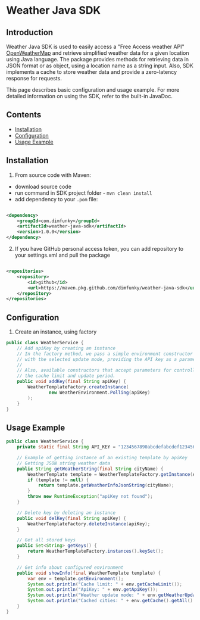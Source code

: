 # Weather Java SDK

## Introduction

Weather Java SDK is used to easily access a "Free Access weather API" <a href="https://openweathermap.org">
OpenWeatherMap</a> and retrieve simplified weather data for a given location using Java language.
The package provides methods for retrieving data in JSON format or as object, using a location name as a string input.
Also, SDK implements a cache to store weather data and provide a zero-latency response for requests.
<p>
This page describes basic configuration and usage example. For more detailed information on using the SDK, refer to the
built-in JavaDoc.

## Contents

- [Installation](#installation)
- [Configuration](#configuration)
- [Usage Example](#usage-example)

## Installation

1. From source code with Maven:

- download source code
- run command in SDK project folder - `mvn clean install`
- add dependency to your `.pom` file:

```xml

<dependency>
    <groupId>com.dimfunky</groupId>
    <artifactId>weather-java-sdk</artifactId>
    <version>1.0.0</version>
</dependency>
```

2. If you have GitHub personal access token, you can add repository to your settings.xml
   and pull the package

```xml

<repositories>
    <repository>
        <id>github</id>
        <url>https://maven.pkg.github.com/dimfunky/weather-java-sdk</url>
    </repository>
</repositories>
```

## Configuration

1. Create an instance, using factory

```java
public class WeatherService {
    // Add apiKey by creating an instance
    // In the factory method, we pass a simple environment constructor
    // with the selected update mode, providing the API key as a parameter.
    //
    // Also, available constructors that accept parameters for controlling
    // the cache limit and update period.
    public void addKey(final String apiKey) {
        WeatherTemplateFactory.createInstance(
                new WeatherEnvironment.Polling(apiKey)
        );
    }
}
```

## Usage Example

```java
public class WeatherService {
    private static final String API_KEY = "1234567890abcdefabcdef1234567890";

    // Example of getting instance of an existing template by apiKey
    // Getting JSON string weather data
    public String getWeatherString(final String cityName) {
        WeatherTemplate template = WeatherTemplateFactory.getInstance(API_KEY);
        if (template != null) {
            return template.getWeatherInfoJsonString(cityName);
        }
        throw new RuntimeException("apiKey not found");
    }

    // Delete key by deleting an instance
    public void delKey(final String apiKey) {
        WeatherTemplateFactory.deleteInstance(apiKey);
    }

    // Get all stored keys
    public Set<String> getKeys() {
        return WeatherTemplateFactory.instances().keySet();
    }

    // Get info about configured environment
    public void showInfo(final WeatherTemplate template) {
        var env = template.getEnvironment();
        System.out.println("Cache limit: " + env.getCacheLimit());
        System.out.println("ApiKey: " + env.getApiKey());
        System.out.println("Weather update mode: " + env.getWeatherUpdateMode());
        System.out.println("Cached cities: " + env.getCache().getAll().keySet().stream().toList());
    }
}
```
